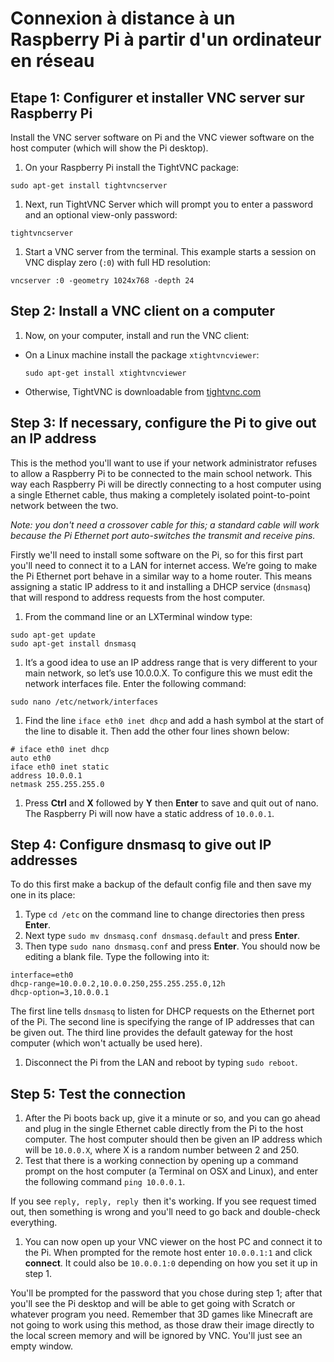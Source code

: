 # Connexion à distance à un Raspberry Pi à partir d'un ordinateur en réseau

## Etape 1: Configurer et installer VNC server sur Raspberry Pi

Install the VNC server software on Pi and the VNC viewer software on the host computer (which will show the Pi desktop).
1. On your Raspberry Pi install the TightVNC package:

  ```
  sudo apt-get install tightvncserver
  ```
1. Next, run TightVNC Server which will prompt you to enter a password and an optional view-only password:

  ```
  tightvncserver
  ```

1. Start a VNC server from the terminal. This example starts a session on VNC display zero (```:0```) with full HD resolution:

  ```
  vncserver :0 -geometry 1024x768 -depth 24
  ```

## Step 2: Install a VNC client on a computer

1. Now, on your computer, install and run the VNC client:

  - On a Linux machine install the package `xtightvncviewer`:

    `sudo apt-get install xtightvncviewer`

  - Otherwise, TightVNC is downloadable from [tightvnc.com](http://www.tightvnc.com/download.php)



## Step 3: If necessary, configure the Pi to give out an IP address

This is the method you'll want to use if your network administrator refuses to allow a Raspberry Pi to be connected to the main school network. This way each Raspberry Pi will be directly connecting to a host computer using a single Ethernet cable, thus making a completely isolated point-to-point network between the two. 

*Note: you don't need a crossover cable for this; a standard cable will work because the Pi Ethernet port auto-switches the transmit and receive pins.*

Firstly we'll need to install some software on the Pi, so for this first part you'll need to connect it to a LAN for internet access. We’re going to make the Pi Ethernet port behave in a similar way to a home router. This means assigning a static IP address to it and installing a DHCP service (`dnsmasq`) that will respond to address requests from the host computer. 

1. From the command line or an LXTerminal window type:

  ```
  sudo apt-get update
  sudo apt-get install dnsmasq
  ```
  
1. It’s a good idea to use an IP address range that is very different to your main network, so let’s use 10.0.0.X. To configure this we must edit the network interfaces file. Enter the following command:

  ```
  sudo nano /etc/network/interfaces
  ```
1. Find the line `iface eth0 inet dhcp` and add a hash symbol at the start of the line to disable it. Then add the other four lines shown below:

  ```
  # iface eth0 inet dhcp
  auto eth0
  iface eth0 inet static
  address 10.0.0.1
  netmask 255.255.255.0
  ```
  
1. Press **Ctrl** and **X** followed by **Y** then **Enter** to save and quit out of nano. The Raspberry Pi will now have a static address of `10.0.0.1`.

## Step 4: Configure **dnsmasq** to give out IP addresses

To do this first make a backup of the default config file and then save my one in its place:

1. Type `cd /etc` on the command line to change directories then press **Enter**. 
1. Next type `sudo mv dnsmasq.conf dnsmasq.default` and press **Enter**.
1. Then type `sudo nano dnsmasq.conf` and press **Enter**. You should now be editing a blank file. Type the following into it:

  ```
  interface=eth0
  dhcp-range=10.0.0.2,10.0.0.250,255.255.255.0,12h
  dhcp-option=3,10.0.0.1
  ```
  The first line tells `dnsmasq` to listen for DHCP requests on the Ethernet port of the Pi. The second line is specifying the range of IP addresses that can be given out. The third line provides the default gateway for the host computer (which won't actually be used here).

1. Disconnect the Pi from the LAN and reboot by typing `sudo reboot`.

## Step 5: Test the connection

1. After the Pi boots back up, give it a minute or so, and you can go ahead and plug in the single Ethernet cable directly from the Pi to the host computer. The host computer should then be given an IP address which will be `10.0.0.X`, where X is a random number between 2 and 250.
1. Test that there is a working connection by opening up a command prompt on the host computer (a Terminal on OSX and Linux), and enter the following command `ping 10.0.0.1`.

  If you see `reply, reply, reply `then it's working. If you see request timed out, then something is wrong and you'll need to go back and double-check everything.

1. You can now open up your VNC viewer on the host PC and connect it to the Pi. When prompted for the remote host enter   `10.0.0.1:1` and click **connect**. It could also be `10.0.0.1:0` depending on how you set it up in step 1.

  You'll be prompted for the password that you chose during step 1; after that you'll see the Pi desktop and will be able to get going with Scratch or whatever program you need. Remember that 3D games like Minecraft are not going to work using this method, as those draw their image directly to the local screen memory and will be ignored by VNC. You'll just see an empty window.
